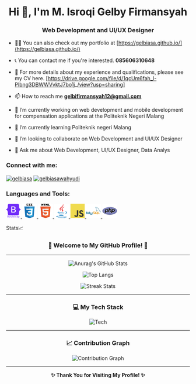 <h1 align="center">Hi 👋, I'm M. Isroqi Gelby Firmansyah</h1>
<h3 align="center"> Web Development and UI/UX Designer</h3>

- 👨‍💻 You can also check out my portfolio at [https://gelbiasa.github.io/](https://gelbiasa.github.io/)

- 📞 You can contact me if you're interested. **085606310648**

- 📩 For more details about my experience and qualifications, please see my CV here. [https://drive.google.com/file/d/1qcUm6fah_l-Plbng3DBWWVvktJ7bo1j_/view?usp=sharing]

- 📫 How to reach me **gelbifirmansyah12@gmail.com**

- 🔭 I’m currently working on web development and mobile development for compensation applications at the Politeknik Negeri Malang
- 🌱 I’m currently learning Politeknik negeri Malang
- 👯 I’m looking to collaborate on Web Development and UI/UX Designer
- 💬 Ask me about Web Development, UI/UX Designer, Data Analys

<h3 align="left">Connect with me:</h3>
<p align="left">

<a href="https://www.linkedin.com/in/gelbifirmansyah/" target="blank"><img align="center" src="https://cdn.jsdelivr.net/npm/simple-icons@3.0.1/icons/linkedin.svg" alt="gelbiasa" height="30" width="40" /></a>
<a href="https://instagram.com/gelbiasa" target="blank"><img align="center" src="https://cdn.jsdelivr.net/npm/simple-icons@3.0.1/icons/instagram.svg" alt="gelbiasawahyudi" height="30" width="40" /></a>

</p>

<h3 align="left">Languages and Tools:</h3>
<p align="left"> <a href="https://getbootstrap.com" target="_blank" rel="noreferrer"> <img src="https://raw.githubusercontent.com/devicons/devicon/master/icons/bootstrap/bootstrap-plain-wordmark.svg" alt="bootstrap" width="40" height="40"/> </a> <a href="https://www.w3schools.com/css/" target="_blank" rel="noreferrer"> <img src="https://raw.githubusercontent.com/devicons/devicon/master/icons/css3/css3-original-wordmark.svg" alt="css3" width="40" height="40"/> </a> <a href="https://www.w3.org/html/" target="_blank" rel="noreferrer"> <img src="https://raw.githubusercontent.com/devicons/devicon/master/icons/html5/html5-original-wordmark.svg" alt="html5" width="40" height="40"/> </a> <a href="https://www.java.com" target="_blank" rel="noreferrer"> <img src="https://raw.githubusercontent.com/devicons/devicon/master/icons/java/java-original.svg" alt="java" width="40" height="40"/> </a> <a href="https://developer.mozilla.org/en-US/docs/Web/JavaScript" target="_blank" rel="noreferrer"> <img src="https://raw.githubusercontent.com/devicons/devicon/master/icons/javascript/javascript-original.svg" alt="javascript" width="40" height="40"/> </a> <a href="https://www.mysql.com/" target="_blank" rel="noreferrer"> <img src="https://raw.githubusercontent.com/devicons/devicon/master/icons/mysql/mysql-original-wordmark.svg" alt="mysql" width="40" height="40"/> </a> <a href="https://www.php.net" target="_blank" rel="noreferrer"> <img src="https://raw.githubusercontent.com/devicons/devicon/master/icons/php/php-original.svg" alt="php" width="40" height="40"/> </a> </p>


Stats📈

<div align="center">

### 🌟 **Welcome to My GitHub Profile!** 🌟

---

![Anurag's GitHub Stats](https://github-readme-stats.vercel.app/api?username=gelbiasa&show_icons=true&theme=radical&hide_border=false&title_color=ffffff&icon_color=ffffff&text_color=ffffff&bg_color=000080&border_color=ffffff&border_radius=10)

![Top Langs](https://github-readme-stats.vercel.app/api/top-langs/?username=gelbiasa&layout=compact&theme=radical&hide_border=false&title_color=ffffff&text_color=ffffff&bg_color=000080&border_color=ffffff&border_radius=10&card_width=1000)

![Streak Stats](https://github-readme-streak-stats.herokuapp.com/?user=gelbiasa&theme=radical&hide_border=false&background=000080&stroke=ffffff&ring=ffffff&fire=ffffff&currStreakLabel=ffffff&border_radius=10)

---

### 💻 **My Tech Stack**

![Tech](https://skillicons.dev/icons?i=python,js,html,css,flutter,laravel,dart,github&theme=dark)

---

### 📈 **Contribution Graph**

![Contribution Graph](https://github-readme-activity-graph.cyclic.app/graph?username=gelbiasa&theme=radical&hide_border=true&bg_color=000000&color=ff69b4&line=ffffff&point=ff69b4)

---

**✨ Thank You for Visiting My Profile! ✨**

</div>
